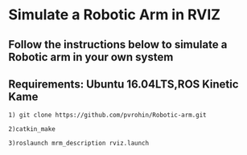 # Simulate a Robotic Arm in RVIZ

## Follow the instructions below to simulate a Robotic arm in your own system

## Requirements: Ubuntu 16.04LTS,ROS Kinetic Kame

```
1) git clone https://github.com/pvrohin/Robotic-arm.git
```

```
2)catkin_make
```

```
3)roslaunch mrm_description rviz.launch
```
